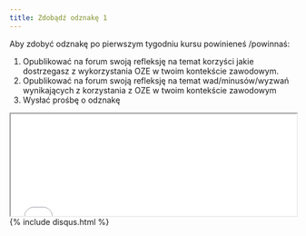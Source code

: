 ```yaml
---
title: Zdobądź odznakę 1
---
```



Aby zdobyć odznakę po pierwszym tygodniu kursu powinieneś /powinnaś:

 1. Opublikować na forum swoją refleksję na temat korzyści jakie dostrzegasz z wykorzystania OZE w twoim kontekście zawodowym.
 2. Opublikować na forum swoją refleksję na temat wad/minusów/wyzwań wynikających z korzystania z OZE w twoim kontekście zawodowym 
 3. Wysłać prośbę o odznakę

<iframe height="180" src="//badges.p2pu.org/en/badge/view/785/embedded/" width="100%"></iframe>
{% include disqus.html %}

